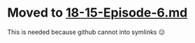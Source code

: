 # Moved to [18-15-Episode-6.md](../links/18-15-Episode-6.md)

This is needed because github cannot into symlinks 😑
